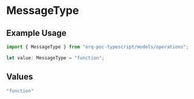 # MessageType

## Example Usage

```typescript
import { MessageType } from "orq-poc-typescript/models/operations";

let value: MessageType = "function";
```

## Values

```typescript
"function"
```